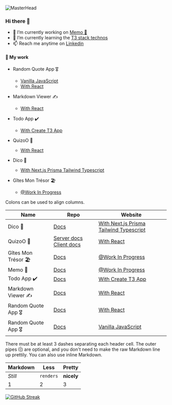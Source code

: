 ![MasterHead](https://images.unsplash.com/photo-1674786272813-dd04d4843752?ixlib=rb-4.0.3&ixid=MnwxMjA3fDB8MHxwaG90by1wYWdlfHx8fGVufDB8fHx8&auto=format&fit=crop&w=1170&q=80)

### Hi there 👋




- 🔭 I’m currently working on [Memo 📝](https://github.com/All-Khwarizmi/Memo)
- 🌱 I’m currently learning the [T3 stack technos]([https://github.com/All-Khwarizmi/Memo](https://create.t3.gg))
- 📫 Reach me anytime on [Linkedin](https://www.linkedin.com/in/jason-suarez/)

#### 💬 My work

- Random Quote App 🎖️
    
    - [Vanilla JavaScript](https://all-khwarizmi.github.io/RandomQuote2/)
    - [With React](https://all-khwarizmi.github.io/random-react/)


- Markdown Viewer ✍️

    - [With React](https://main--incomparable-froyo-cd9602.netlify.app)

- Todo App ✔️

    - [With Create T3 App](https://todo-app-swart-kappa.vercel.app)


- QuizoO 🧪

    - [With React](https://dapper-belekoy-aa000e.netlify.app/fiches/)

- Dico 📔

    - [With Next.js Prisma Tailwind Typescript ](https://dico-ochre.vercel.app)


- Gîtes Mon Trésor 🏖️

    - [@Work In Progress](https://gites-gamma.vercel.app)

Colons can be used to align columns.

| Name        | Repo           | Website  |
| ------------- |-------------| -----|
| Dico 📔    | [Docs](https://gites-gamma.vercel.app)  | [With Next.js Prisma Tailwind Typescript ](https://dico-ochre.vercel.app) |
| QuizoO 🧪     | [Server docs](https://github.com/All-Khwarizmi/Express-GraphQL-Quiz-API)  [Client docs](https://github.com/All-Khwarizmi/Quizoo-client) |  [With React](https://dapper-belekoy-aa000e.netlify.app/fiches/) |
| Gîtes Mon Trésor 🏖️| [Docs](https://gites-gamma.vercel.app)    |   [@Work In Progress](https://gites-gamma.vercel.app)|
| Memo 📝    | [Docs](https://github.com/All-Khwarizmi/Memo)     |  [@Work In Progress](https://todo-app-swart-kappa.vercel.app)|
| Todo App ✔️    | [Docs](https://gites-gamma.vercel.app)     |  [With Create T3 App](https://todo-app-swart-kappa.vercel.app)|
| Markdown Viewer ✍️    | [Docs](https://gites-gamma.vercel.app)     |  [With React](https://main--incomparable-froyo-cd9602.netlify.app)|
| Random Quote App 🎖️  | [Docs](https://github.com/All-Khwarizmi/random-react)     |   [With React](https://all-khwarizmi.github.io/random-react/)|
| Random Quote App 🎖️    | [Docs](https://github.com/All-Khwarizmi/RandomQuote2)     |   [Vanilla JavaScript](https://all-khwarizmi.github.io/RandomQuote2/)|


There must be at least 3 dashes separating each header cell.
The outer pipes (|) are optional, and you don't need to make the 
raw Markdown line up prettily. You can also use inline Markdown.

Markdown | Less | Pretty
--- | --- | ---
*Still* | `renders` | **nicely**
1 | 2 | 3



[![GitHub Streak](https://github-readme-streak-stats.herokuapp.com/?user=All-Khwarizmi)](https://git.io/streak-stats)
